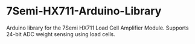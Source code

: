 # 7Semi-HX711-Arduino-Library
Arduino library for the 7Semi HX711 Load Cell Amplifier Module. Supports 24-bit ADC weight sensing using load cells.
